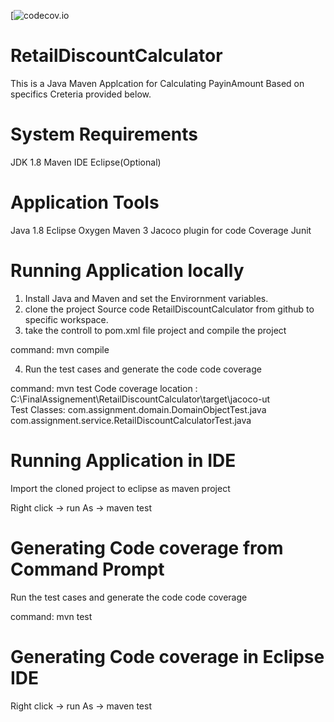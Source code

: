 [![codecov.io](75%)

# RetailDiscountCalculator

This is a Java Maven Applcation for Calculating PayinAmount Based on specifics Creteria provided below.

# System Requirements 

JDK 1.8
Maven
IDE Eclipse(Optional)

# Application Tools

Java 1.8
Eclipse Oxygen
Maven 3
Jacoco plugin for code Coverage
Junit


# Running  Application locally

1. Install Java and Maven and set the Envirornment variables.
2. clone the project Source code RetailDiscountCalculator from github to specific workspace.
3. take the controll to pom.xml file project and compile the project
	
command:	mvn compile
	
4. Run the test cases and generate the code code coverage

command:	mvn test
Code coverage location : C:\FinalAssignement\RetailDiscountCalculator\target\jacoco-ut\
Test Classes: com.assignment.domain.DomainObjectTest.java
			  com.assignment.service.RetailDiscountCalculatorTest.java

# Running  Application in IDE

Import the cloned project to eclipse as maven project
 
Right click  -> run As -> maven test

# Generating   Code coverage from Command Prompt

Run the test cases and generate the code code coverage

command:	mvn test

# Generating  Code coverage in  Eclipse IDE


Right click  -> run As -> maven test   
